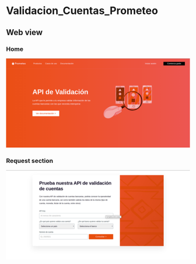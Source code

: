 # Validacion_Cuentas_Prometeo

## Web view
### Home 
<img src="./img_docu/hero.png" alt="Hero"/>

### Request section
<img src="./img_docu/cta.png" alt="RequestSection"/>